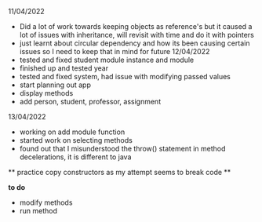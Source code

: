 11/04/2022 
+ Did a lot of work towards keeping objects as reference's but it caused a lot of issues with inheritance, will revisit with time and do it with pointers
+ just learnt about circular dependency and how its been causing certain issues so I need to keep that in mind for future 
12/04/2022
+ tested and fixed student module instance and module
+ finished up and tested year
+ tested and fixed system, had issue with modifying passed values
+ start planning out app
+ display methods
+ add person, student, professor, assignment

13/04/2022
+ working on add module function
+ started work on selecting methods 
+ found out that I misunderstood the throw() statement in method decelerations, it is different to java


** practice copy constructors as my attempt seems to break code **

**to do**
* modify methods
* run method